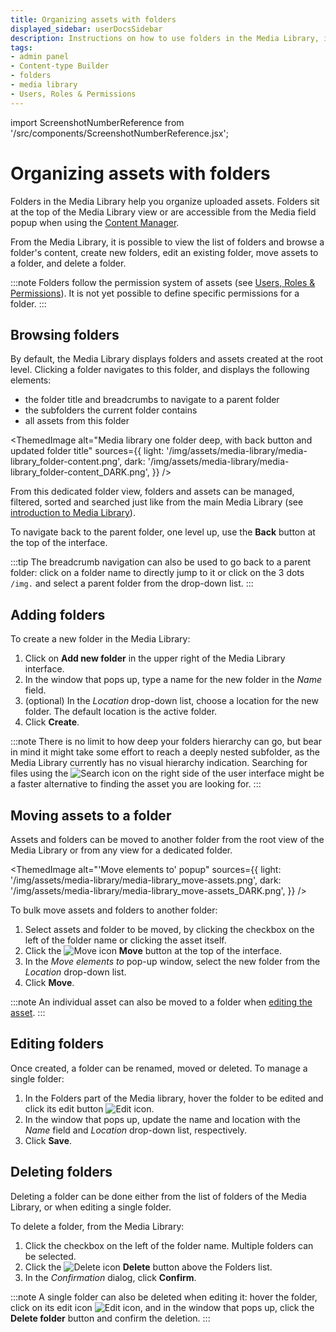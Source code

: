 ```yaml
---
title: Organizing assets with folders
displayed_sidebar: userDocsSidebar
description: Instructions on how to use folders in the Media Library, including adding, editing, and deleting folders, and browsing their content.
tags:
- admin panel
- Content-type Builder
- folders
- media library
- Users, Roles & Permissions
---
```


import ScreenshotNumberReference from '/src/components/ScreenshotNumberReference.jsx';

# Organizing assets with folders

Folders in the Media Library help you organize uploaded assets. Folders sit at the top of the Media Library view or are accessible from the Media field popup when using the [Content Manager](/user-docs/content-manager/writing-content).

From the Media Library, it is possible to view the list of folders and browse a folder's content, create new folders, edit an existing folder, move assets to a folder, and delete a folder.

:::note
Folders follow the permission system of assets (see [Users, Roles & Permissions](/user-docs/users-roles-permissions)). It is not yet possible to define specific permissions for a folder.
:::

## Browsing folders

By default, the Media Library displays folders and assets created at the root level. Clicking a folder navigates to this folder, and displays the following elements:

- the folder title and breadcrumbs to navigate to a parent folder <ScreenshotNumberReference number="1" />
- the subfolders <ScreenshotNumberReference number="2" /> the current folder contains
- all assets <ScreenshotNumberReference number="3" /> from this folder

<ThemedImage
  alt="Media library one folder deep, with back button and updated folder title"
  sources={{
    light: '/img/assets/media-library/media-library_folder-content.png',
    dark: '/img/assets/media-library/media-library_folder-content_DARK.png',
  }}
/>

From this dedicated folder view, folders and assets can be managed, filtered, sorted and searched just like from the main Media Library (see [introduction to Media Library](/user-docs/media-library)).

To navigate back to the parent folder, one level up, use the **Back** button at the top of the interface.

:::tip
The breadcrumb navigation can also be used to go back to a parent folder: click on a folder name to directly jump to it or click on the 3 dots `/img.` and select a parent folder from the drop-down list.
:::

## Adding folders

To create a new folder in the Media Library:

1. Click on **Add new folder** in the upper right of the Media Library interface.
2. In the window that pops up, type a name for the new folder in the _Name_ field.
3. (optional) In the _Location_ drop-down list, choose a location for the new folder. The default location is the active folder.
4. Click **Create**.

:::note
There is no limit to how deep your folders hierarchy can go, but bear in mind it might take some effort to reach a deeply nested subfolder, as the Media Library currently has no visual hierarchy indication. Searching for files using the ![Search icon](/img/assets/icons/v5/Search.svg) on the right side of the user interface might be a faster alternative to finding the asset you are looking for.
:::

## Moving assets to a folder

Assets and folders can be moved to another folder from the root view of the Media Library or from any view for a dedicated folder.

<ThemedImage
  alt="'Move elements to' popup"
  sources={{
    light: '/img/assets/media-library/media-library_move-assets.png',
    dark: '/img/assets/media-library/media-library_move-assets_DARK.png',
  }}
/>

To bulk move assets and folders to another folder:

1. Select assets and folder to be moved, by clicking the checkbox on the left of the folder name or clicking the asset itself.
2. Click the ![Move icon](/img/assets/icons/v5/Folder.svg) **Move** button at the top of the interface.
3. In the _Move elements to_ pop-up window, select the new folder from the _Location_ drop-down list.
4. Click **Move**.

:::note
An individual asset can also be moved to a folder when [editing the asset](/user-docs/media-library/managing-assets.md).
:::

## Editing folders

Once created, a folder can be renamed, moved or deleted. To manage a single folder:

1. In the Folders part of the Media library, hover the folder to be edited and click its edit button ![Edit icon](/img/assets/icons/v5/Pencil.svg).
2. In the window that pops up, update the name and location with the _Name_ field and _Location_ drop-down list, respectively.
3. Click **Save**.

## Deleting folders

Deleting a folder can be done either from the list of folders of the Media Library, or when editing a single folder.

To delete a folder, from the Media Library:

1. Click the checkbox on the left of the folder name. Multiple folders can be selected.
2. Click the ![Delete icon](/img/assets/icons/v5/Trash.svg) **Delete** button above the Folders list.
3. In the _Confirmation_ dialog, click **Confirm**.

:::note
A single folder can also be deleted when editing it: hover the folder, click on its edit icon ![Edit icon](/img/assets/icons/v5/Pencil.svg), and in the window that pops up, click the **Delete folder** button and confirm the deletion.
:::
